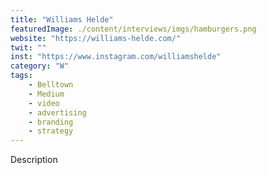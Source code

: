 ```yaml
---
title: "Williams Helde"
featuredImage: ./content/interviews/imgs/hamburgers.png
website: "https://williams-helde.com/"
twit: ""
inst: "https://www.instagram.com/williamshelde"
category: "W"
tags:
    - Belltown 
    - Medium
    - video
    - advertising
    - branding
    - strategy
---
```


Description
